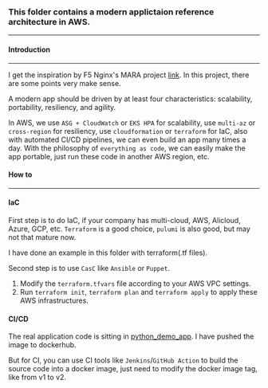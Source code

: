### This folder contains a modern applictaion reference architecture in AWS.
-----

#### Introduction
-----
I get the inspiration by F5 Nginx's MARA project [link](https://github.com/nginxinc/kic-reference-architectures). In this project, there are some points very make sense. 

A modern app should be driven by at least four characteristics: scalability, portability, resiliency, and agility.

In AWS, we use `ASG + CloudWatch` or `EKS HPA` for scalability, use `multi-az` or `cross-region` for resiliency, use `cloudformation` or `terraform` for IaC, also with automated CI/CD pipelines, we can even build an app many times a day. With the philosophy of `everything as code`, we can easily make the app portable, just run these code in another AWS region, etc.


#### How to
-----
#### IaC
First step is to do IaC, if your company has multi-cloud, AWS, Alicloud, Azure, GCP, etc. `Terraform` is a good choice, `pulumi` is also good, but may not that mature now.

I have done an example in this folder with terraform(.tf files).

Second step is to use `CasC` like `Ansible` or `Puppet`.

1. Modify the `terraform.tfvars` file according to your AWS VPC settings.
2. Run `terraform init`, `terraform plan` and `terraform apply` to apply these AWS infrastructures.

#### CI/CD
The real application code is sitting in [python_demo_app](https://github.com/dhutsj/python_demo). I have pushed the image to dockerhub.

But for CI, you can use CI tools like `Jenkins`/`GitHub Action` to build the source code into a docker image, just need to modify the docker image tag, like from v1 to v2.

